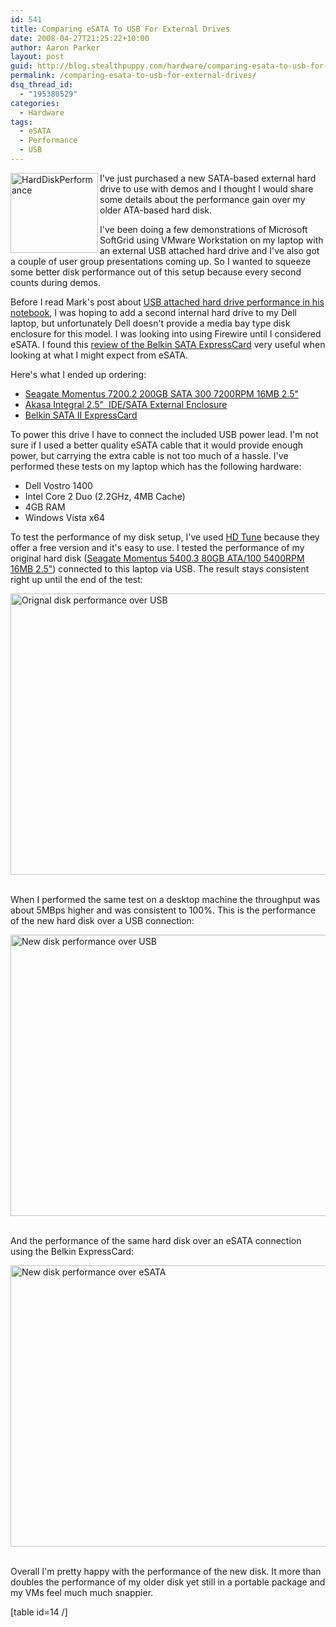 ```yaml
---
id: 541
title: Comparing eSATA To USB For External Drives
date: 2008-04-27T21:25:22+10:00
author: Aaron Parker
layout: post
guid: http://blog.stealthpuppy.com/hardware/comparing-esata-to-usb-for-external-drives
permalink: /comparing-esata-to-usb-for-external-drives/
dsq_thread_id:
  - "195380529"
categories:
  - Hardware
tags:
  - eSATA
  - Performance
  - USB
---
```

<img border="0" alt="HardDiskPerformance" align="left" src="https://stealthpuppy.com/wp-content/uploads/2008/04/harddiskperformance.png" width="140" height="128" /> I've just purchased a new SATA-based external hard drive to use with demos and I thought I would share some details about the performance gain over my older ATA-based hard disk.

I've been doing a few demonstrations of Microsoft SoftGrid using VMware Workstation on my laptop with an external USB attached hard drive and I've also got a couple of user group presentations coming up. So I wanted to squeeze some better disk performance out of this setup because every second counts during demos.

Before I read Mark's post about [USB attached hard drive performance in his notebook](http://www.markwilson.co.uk/blog/2008/04/comparing-internal-and-usb-attached-hard-disk-performance-in-a-notebook-pc.htm), I was hoping to add a second internal hard drive to my Dell laptop, but unfortunately Dell doesn't provide a media bay type disk enclosure for this model. I was looking into using Firewire until I considered eSATA. I found this [review of the Belkin SATA ExpressCard](http://www.notebookreview.com/default.asp?newsID=3790) very useful when looking at what I might expect from eSATA.

Here's what I ended up ordering:

  * [Seagate Momentus 7200.2 200GB SATA 300 7200RPM 16MB 2.5"](http://www.seagate.com/ww/v/index.jsp?locale=en-US&name=mod_ST9200420AS&vgnextoid=cb31213b5a5e3110VgnVCM100000f5ee0a0aRCRD&vgnextchannel=c021a47948a3d010VgnVCM100000dd04090aRCRD&reqPage=Model) 
  * [Akasa Integral 2.5"&#160; IDE/SATA External Enclosure](http://www.akasa.co.uk/akasa_english/spec_page/storage/spec_ak_enp2nes_bl.htm) 
  * [Belkin SATA II ExpressCard](http://catalog.belkin.com/IWCatProductPage.process?Product_Id=278303) 

To power this drive I have to connect the included USB power lead. I'm not sure if I used a better quality eSATA cable that it would provide enough power, but carrying the extra cable is not too much of a hassle. I've performed these tests on my laptop which has the following hardware:

  * Dell Vostro 1400 
  * Intel Core 2 Duo (2.2GHz, 4MB Cache) 
  * 4GB RAM 
  * Windows Vista x64 

To test the performance of my disk setup, I've used [HD Tune](http://www.hdtune.com/) because they offer a free version and it's easy to use. I tested the performance of my original hard disk ([Seagate Momentus 5400.3 80GB ATA/100 5400RPM 16MB 2.5"](http://www.seagate.com/ww/v/index.jsp?locale=en-US&name=Momentus_5400.3_80_GB&vgnextoid=c83f99f4fa74c010VgnVCM100000dd04090aRCRD&vgnextchannel=b450d3a0140fc010VgnVCM100000dd04090aRCRD&reqPage=Model)) connected to this laptop via USB. The result stays consistent right up until the end of the test:

<img border="0" alt="Orignal disk performance over USB" src="https://stealthpuppy.com/wp-content/uploads/2008/04/originaldiskperf.png" width="551" height="450" /> &#160;

When I performed the same test on a desktop machine the throughput was about 5MBps higher and was consistent to 100%. This is the performance of the new hard disk over a USB connection:

<img border="0" alt="New disk performance over USB" src="https://stealthpuppy.com/wp-content/uploads/2008/04/perfusb.png" width="551" height="450" /> &#160;

And the performance of the same hard disk over an eSATA connection using the Belkin ExpressCard:

<img border="0" alt="New disk performance over eSATA" src="https://stealthpuppy.com/wp-content/uploads/2008/04/perfesata.png" width="551" height="450" /> &#160;

Overall I'm pretty happy with the performance of the new disk. It more than doubles the performance of my older disk yet still in a portable package and my VMs feel much much snappier.

[table id=14 /]